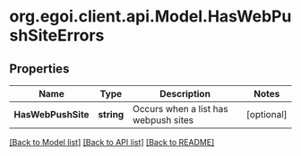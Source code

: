 
# org.egoi.client.api.Model.HasWebPushSiteErrors

## Properties

Name | Type | Description | Notes
------------ | ------------- | ------------- | -------------
**HasWebPushSite** | **string** | Occurs when a list has webpush sites | [optional] 

[[Back to Model list]](../README.md#documentation-for-models)
[[Back to API list]](../README.md#documentation-for-api-endpoints)
[[Back to README]](../README.md)

